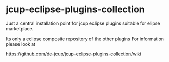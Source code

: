 # jcup-eclipse-plugins-collection
Just a central installation point for jcup eclipse plugins suitable for elipse marketplace.

Its only a eclipse composite repository of the other plugins
For information please look at 

https://github.com/de-jcup/jcup-eclipse-plugins-collection/wiki
